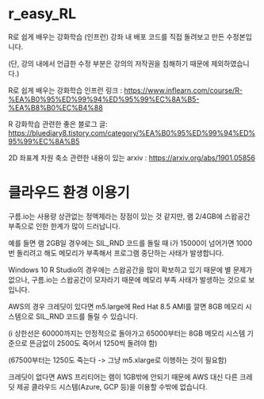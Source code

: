 # r_easy_RL
R로 쉽게 배우는 강화학습 (인프런) 강좌 내 배포 코드를 직접 돌려보고 만든 수정본입니다.

(단, 강의 내에서 언급한 수정 부분은 강의의 저작권을 침해하기 때문에 제외하였습니다.)

R로 쉽게 배우는 강화학습 인프런 링크 : https://www.inflearn.com/course/R-%EA%B0%95%ED%99%94%ED%95%99%EC%8A%B5-%EA%B8%B0%EC%B4%88

R 강화학습 관련한 좋은 블로그 글: https://bluediary8.tistory.com/category/%EA%B0%95%ED%99%94%ED%95%99%EC%8A%B5

2D 좌표계 차원 축소 관련한 내용이 있는 arxiv : https://arxiv.org/abs/1901.05856

# 클라우드 환경 이용기
구름.io는 사용량 상관없는 정액제라는 장점이 있는 것 같지만, 램 2/4GB에 스왑공간 부족으로 인한 한계가 많이 드러납니다.

예를 들면 램 2GB일 경우에는 SIL_RND 코드를 돌릴 때 i가 15000이 넘어가면 1000번 돌리려고 해도 메모리가 부족해서 프로그램 중단하는 사태가 발생합니다.

Windows 10 R Studio의 경우에는 스왑공간을 많이 확보하고 있기 때문에 별 문제가 없으나, 구름.io는 스왑공간이 모자라기 때문에 메모리 부족 사태가 발생하는 것으로 보입니다.

AWS의 경우 크레딧이 있다면 m5.large에 Red Hat 8.5 AMI를 깔면 8GB 메모리 시스템으로 SIL_RND 코드를 돌릴 수 있습니다. 

(i 상한선은 60000까지는 안정적으로 돌아가고 65000부터는 8GB 메모리 시스템 기준으로 뜬금없이 2500도 죽어서 1250씩 돌려야 함)

(67500부터는 1250도 죽는다 -> 그냥 m5.xlarge로 이행하는 것이 필요함)

크레딧이 없다면 AWS 프리티어는 램이 1GB밖에 안되기 때문에 AWS 대신 다른 크레딧 제공 클라우드 시스템(Azure, GCP 등)을 이용할 수밖에 없습니다.
